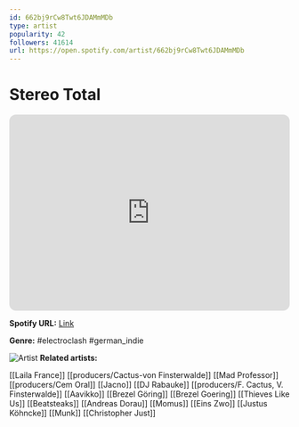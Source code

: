 ```yaml
---
id: 662bj9rCw8Twt6JDAMmMDb
type: artist
popularity: 42
followers: 41614
url: https://open.spotify.com/artist/662bj9rCw8Twt6JDAMmMDb
---
```

# Stereo Total

<iframe style="border-radius:12px" src="https://open.spotify.com/embed/artist/662bj9rCw8Twt6JDAMmMDb" width="100%" height="352" frameBorder="0" allowfullscreen="" allow="autoplay; clipboard-write; encrypted-media; fullscreen; picture-in-picture" loading="lazy"></iframe>

**Spotify URL:** [Link](https://open.spotify.com/artist/662bj9rCw8Twt6JDAMmMDb)

**Genre:**  #electroclash #german_indie

![Artist](https://i.scdn.co/image/ab6761610000e5ebc7ed6a9ee7bddee65d2c6b3a)
**Related artists:**

[[Laila France]]
[[producers/Cactus-von Finsterwalde]]
[[Mad Professor]]
[[producers/Cem Oral]]
[[Jacno]]
[[DJ Rabauke]]
[[producers/F. Cactus, V. Finsterwalde]]
[[Aavikko]]
[[Brezel Göring]]
[[Brezel Goering]]
[[Thieves Like Us]]
[[Beatsteaks]]
[[Andreas Dorau]]
[[Momus]]
[[Eins Zwo]]
[[Justus Köhncke]]
[[Munk]]
[[Christopher Just]]
